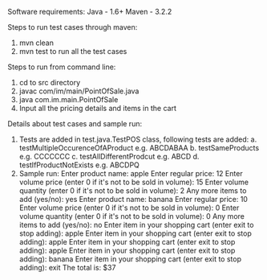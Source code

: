 Software requirements: 
Java - 1.6+
Maven - 3.2.2

Steps to run test cases through maven: 
1. mvn clean 
2. mvn test to run all the test cases

Steps to run from command line:
1. cd to src directory
2. javac com/im/main/PointOfSale.java
3. java com.im.main.PointOfSale
4. Input all the pricing details and items in the cart

Details about test cases and sample run:
1. Tests are added in test.java.TestPOS class, following tests are added:
	a. testMultipleOccurenceOfAProduct e.g. ABCDABAA
	b. testSameProducts e.g. CCCCCCC
	c. testAllDifferentProdcut e.g. ABCD
	d. testIfProductNotExists e.g. ABCDPQ
2. Sample run:
Enter product name:
apple
Enter regular price:
12
Enter volume price (enter 0 if it's not to be sold in volume):
15
Enter volume quantity (enter 0 if it's not to be sold in volume):
2
Any more items to add (yes/no):
yes
Enter product name:
banana
Enter regular price:
10
Enter volume price (enter 0 if it's not to be sold in volume):
0
Enter volume quantity (enter 0 if it's not to be sold in volume):
0
Any more items to add (yes/no):
no
Enter item in your shopping cart (enter exit to stop adding):
apple
Enter item in your shopping cart (enter exit to stop adding):
apple
Enter item in your shopping cart (enter exit to stop adding):
apple
Enter item in your shopping cart (enter exit to stop adding):
banana
Enter item in your shopping cart (enter exit to stop adding):
exit
The total is: $37
